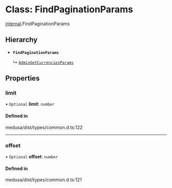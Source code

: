# Class: FindPaginationParams

[internal](../modules/internal-4.md).FindPaginationParams

## Hierarchy

- **`FindPaginationParams`**

  ↳ [`AdminGetCurrenciesParams`](internal-4.AdminGetCurrenciesParams.md)

## Properties

### limit

• `Optional` **limit**: `number`

#### Defined in

medusa/dist/types/common.d.ts:122

___

### offset

• `Optional` **offset**: `number`

#### Defined in

medusa/dist/types/common.d.ts:121
